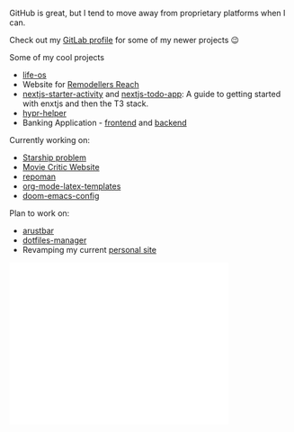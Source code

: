 GitHub is great, but I tend to move away from proprietary platforms when I can.

Check out my [GitLab profile](https://gitlab.com/hegde-atri) for some of my newer projects 😉

Some of my cool projects
- [life-os](https://github.com/hegde-atri/life-os)
- Website for [Remodellers Reach](https://rra.hegdeatri.com)
- [nextjs-starter-activity](https://github.com/hegde-atri/nextjs-starter-activity) and [nextjs-todo-app](https://github.com/hegde-atri/nextjs-todo-app): A guide to getting started with enxtjs and then the T3 stack.
- [hypr-helper](https://gitlab.com/hegde-atri/hypr-helper)
- Banking Application - [frontend](https://github.com/hegde-atri/BankingApplication-fe) and [backend](https://github.com/hegde-atri/BankingApplication-be)

Currently working on:
- [Starship problem](https://github.com/hegde-atri/starship-problem)
- [Movie Critic Website](https://github.com/hegde-atri/movie-rating)
- [repoman](https://github.com/hegde-atri/repoman)
- [org-mode-latex-templates](https://github.com/hegde-atri/org-mode-latex-templates)
- [doom-emacs-config](https://github.com/hegde-atri/doom-emacs-config)

Plan to work on:
- [arustbar](https://gitlab.com/hegde-atri/arustbar)
- [dotfiles-manager](https://github.com/hegde-atri/dotfiles-manager)
- Revamping my current [personal site](https://hegdeatri.com)

<div style="display: flex;">
  <div align="left">
<!--     <img width="390" src="./general.svg" /> -->
    <img width="390" src="./achievements.svg" />
  </div>
  <div>
    <!-- <img width="390" src="https://github-readme-stats.vercel.app/api/top-langs/?username=hegde-atri&theme=tokyonight&hide_border=false&include_all_commits=true&count_private=true&layout=compact" /> -->
<!--     <img width="390" src="./leetcode.svg" /> -->
  </div>
</div>

<!-- ![Metrics](./github-metrics.svg) -->

<!-- ![profile-views](https://gpvc.arturio.dev/hegde-atri) -->
